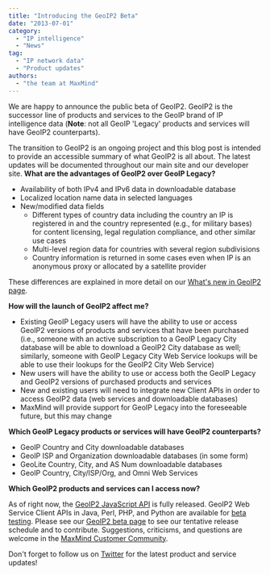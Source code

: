 ```yaml
---
title: "Introducing the GeoIP2 Beta"
date: "2013-07-01"
category:
  - "IP intelligence"
  - "News"
tag:
  - "IP network data"
  - "Product updates"
authors:
  - "the team at MaxMind"
---
```


We are happy to announce the public beta of GeoIP2. GeoIP2 is the successor line
of products and services to the GeoIP brand of IP intelligence data (**Note**:
not all GeoIP 'Legacy' products and services will have GeoIP2 counterparts).

The transition to GeoIP2 is an ongoing project and this blog post is intended to
provide an accessible summary of what GeoIP2 is all about. The latest updates
will be documented throughout our main site and our developer site. **What are
the advantages of GeoIP2 over GeoIP Legacy?**

- Availability of both IPv4 and IPv6 data in downloadable database
- Localized location name data in selected languages
- New/modified data fields
  - Different types of country data including the country an IP is registered in
    and the country represented (e.g., for military bases) for content
    licensing, legal regulation compliance, and other similar use cases
  - Multi-level region data for countries with several region subdivisions
  - Country information is returned in some cases even when IP is an anonymous
    proxy or allocated by a satellite provider

These differences are explained in more detail on our
[What's new in GeoIP2 page](https://dev.maxmind.com/geoip/whats-new-in-geoip2/).

**How will the launch of GeoIP2 affect me?**

- Existing GeoIP Legacy users will have the ability to use or access GeoIP2
  versions of products and services that have been purchased (i.e., someone with
  an active subscription to a GeoIP Legacy City database will be able to
  download a GeoIP2 City database as well; similarly, someone with GeoIP Legacy
  City Web Service lookups will be able to use their lookups for the GeoIP2 City
  Web Service)
- New users will have the ability to use or access both the GeoIP Legacy and
  GeoIP2 versions of purchased products and services
- New and existing users will need to integrate new Client APIs in order to
  access GeoIP2 data (web services and downloadable databases)
- MaxMind will provide support for GeoIP Legacy into the foreseeable future, but
  this may change

**Which GeoIP Legacy products or services will have GeoIP2 counterparts?**

- GeoIP Country and City downloadable databases
- GeoIP ISP and Organization downloadable databases (in some form)
- GeoLite Country, City, and AS Num downloadable databases
- GeoIP Country, City/ISP/Org, and Omni Web Services

<!--lint disable no-emphasis-as-heading-->

**Which GeoIP2 products and services can I access now?**

As of right now, the
[GeoIP2 JavaScript API](”https://www.maxmind.com/en/javascript”) is fully
released. GeoIP2 Web Service Client APIs in Java, Perl, PHP, and Python are
available for [beta testing](https://www.maxmind.com/en/geoip2_beta). Please see
our [GeoIP2 beta page](https://www.maxmind.com/en/geoip2_beta) to see our
tentative release schedule and to contribute. Suggestions, criticisms, and
questions are welcome in the
[MaxMind Customer Community](https://getsatisfaction.com/maxmind).

Don't forget to follow us on [Twitter](https://twitter.com/maxmind) for the
latest product and service updates!
